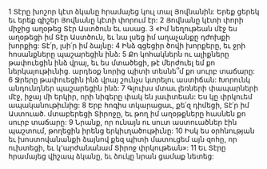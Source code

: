 1 Տէրը խոշոր կէտ ձկանը հրամայեց կուլ տալ Յովնանին: Երեք ցերեկ եւ երեք գիշեր Յովնանը կէտի փորում էր:
2 Յովնանը կէտի փորի միջից աղօթեց Տէր Աստծուն եւ ասաց.
3 «Իմ նեղութեան մէջ ես աղօթեցի իմ Տէր Աստծուն,
եւ նա լսեց իմ աղաչանքը դժոխքի խորքից:
Տէ՛ր, լսի՛ր իմ ձայնը:
4 Ինձ գցեցիր ծովի խորքերը,
եւ ջրի հոսանքները պաշարեցին ինձ:
5 Քո կոհակներն ու ալիքները թափուեցին ինձ վրայ,
եւ ես մտածեցի, թէ մերժուել եմ քո ներկայութիւնից.
արդեօք նորից պիտի տեսնե՞մ քո սուրբ տաճարը:
6 Ջրերը թափուեցին ինձ վրայ շունչս կտրելու աստիճան:
Խորունկ անդունդներ պաշարեցին ինձ:
7 Գլուխս մտաւ լեռների փապարների մէջ,
իջայ մի երկիր, որի նիգերը փակ են յաւիտեան:
Ես կը փրկուեմ ապականութիւնից:
8 Երբ հոգիս տկարացաւ,
քե՛զ դիմեցի, Տէ՛ր իմ Աստուած.
մտաբերեցի Տիրոջը,
եւ թող իմ աղօթքները հասնեն քո սուրբ տաճարը:
9 Նրանք, որ ունայն ու սուտ աստուածներ էին պաշտում,
թողեցին իրենց երկիւղածութիւնը:
10 Իսկ ես օրհնության եւ խոստովանանքի ձայնով
քեզ պիտի մատուցեմ այն զոհը, որ ուխտեցի,
եւ կ՚արժանանամ Տիրոջ փրկութեան»:
11 Եւ Տէրը հրամայեց վիշապ ձկանը, եւ ձուկը նրան ցամաք նետեց:
